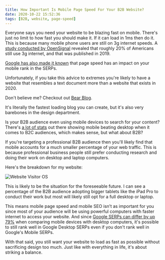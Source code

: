 ```yaml
---
title: How Important Is Mobile Page Speed For Your B2B Website?
date: 2020-10-22 15:52:36
tags: [B2B, website, page-speed]
---
```


Everyone says you need your website to be blazing fast on mobile. There's just no limit to how fast you should make it. If it can load in 1ms then do it. This is because many mobile phone users are still on 3g internet speeds. A [study conducted by OpenSignal](https://www.opensignal.com/2019/12/18/how-to-hasten-us-3g-switch-off-to-accelerate-5g) revealed that roughly 20% of Americans still use 3g internet, and that was published in 2019.

[Google has also made it known](https://searchengineland.com/google-speed-update-page-speed-will-become-ranking-factor-mobile-search-289904) that page speed has an impact on your mobile rank in the SERPs.

Unfortunately, if you take this advice to extremes you're likely to have a website that resembles a text document more than a website that exists in 2020. 

Don't believe me? Checkout out [Bear Blog](https://bearblog.dev/). 

It's literally the fastest loading blog you can create, but it's also very barebones in the design department.

Is your B2B audience even using mobile devices to search for your content? There's [a lot of stats](https://www.smartinsights.com/search-engine-optimisation-seo/mobile-seo/mobile-retail-search-trends-for-b2b-and-b2c/) out there showing mobile beating desktop when it comes to B2C audiences, which makes sense, but what about B2B?

If you're targeting a professional B2B audience then you'll likely find that mobile accounts for a much smaller percentage of your web traffic. This is because professional business people still prefer conducting research and doing their work on desktop and laptop computers.

Here's the breakdown for my website:

![Website Visitor OS](/content/analyticsos.jpg)

This is likely to be the situation for the foreseeable future. I can see a percentage of the B2B audience adopting bigger tablets like the iPad Pro to conduct their work but most will likely still opt for a full desktop or laptop.

This means mobile page speed and mobile SEO isn’t as important for you since most of your audience will be using powerful computers with faster internet to access your website. And since [Google SERPs can differ by up 79%](https://www.51blocks.com/the-difference-between-googles-desktop-mobile-algorithms/) when comparing mobile devices with desktop computers, it's possible to still rank well in Google Desktop SERPs even if you don't rank well in Google's Mobile SERPs.

With that said, you still want your website to load as fast as possible without sacrificing design too much. Just like with everything in life, it's about striking a balance.
